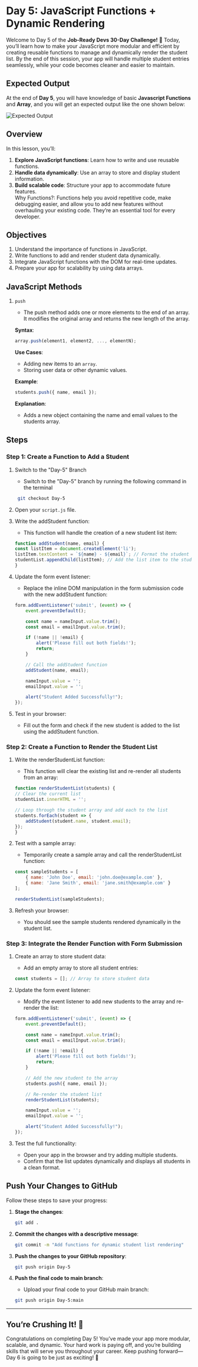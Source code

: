 # Day 5: JavaScript Functions + Dynamic Rendering

Welcome to Day 5 of the **Job-Ready Devs 30-Day Challenge!** 🎉 Today, you’ll learn how to make your JavaScript more modular and efficient by creating reusable functions to manage and dynamically render the student list. By the end of this session, your app will handle multiple student entries seamlessly, while your code becomes cleaner and easier to maintain.

## Expected Output 
At the end of **Day 5**, you will have knowledge of basic **Javascript Functions** and **Array**, and you will get an expected output like the one shown below:

![Expected Output](https://gfxvsstorage.blob.core.windows.net/gfxvscontainer/Day5.gif)

## Overview
In this lesson, you’ll:

1. **Explore JavaScript functions**: Learn how to write and use reusable functions.
2. **Handle data dynamically**: Use an array to store and display student information.
3. **Build scalable code**: Structure your app to accommodate future features.  
Why Functions?: Functions help you avoid repetitive code, make debugging easier, and allow you to add new features without overhauling your existing code. They’re an essential tool for every developer.

## Objectives
1. Understand the importance of functions in JavaScript.
2. Write functions to add and render student data dynamically.
3. Integrate JavaScript functions with the DOM for real-time updates.
4. Prepare your app for scalability by using data arrays.

## JavaScript Methods
1. `push`
    - The push method adds one or more elements to the end of an array. It modifies the original array and returns the new length of the array.

    **Syntax**:
    ```javascript
    array.push(element1, element2, ..., elementN);
    ```

    **Use Cases**:
    - Adding new items to an `array`.
    - Storing user data or other dynamic values.

    **Example**:
    ```javascript
    students.push({ name, email });
    ```

    **Explanation**:
    - Adds a new object containing the name and email values to the students array.  


## Steps
### Step 1: Create a Function to Add a Student
1. Switch to the "Day-5" Branch
    - Switch to the "Day-5" branch by running the following command in the terminal
    ```bash
     git checkout Day-5
    ```
2. Open your `script.js` file.
3. Write the addStudent function:
    - This function will handle the creation of a new student list item:
    ```javascript
    function addStudent(name, email) {
    const listItem = document.createElement('li');
    listItem.textContent = `${name} - ${email}`; // Format the student data
    studentList.appendChild(listItem); // Add the list item to the student list
    }
    ```

4. Update the form event listener:
    - Replace the inline DOM manipulation in the form submission code with the new addStudent function:
    ```javascript
    form.addEventListener('submit', (event) => {
        event.preventDefault();

        const name = nameInput.value.trim();
        const email = emailInput.value.trim();

        if (!name || !email) {
            alert('Please fill out both fields!');
            return;
        }

        // Call the addStudent function
        addStudent(name, email);

        nameInput.value = '';
        emailInput.value = '';

        alert("Student Added Successfully!");
    });
    ```

5. Test in your browser:
    - Fill out the form and check if the new student is added to the list using the addStudent function.

### Step 2: Create a Function to Render the Student List
1. Write the renderStudentList function:
    - This function will clear the existing list and re-render all students from an array:
    ```javascript
    function renderStudentList(students) {
    // Clear the current list
    studentList.innerHTML = '';

    // Loop through the student array and add each to the list
    students.forEach(student => {
        addStudent(student.name, student.email);
    });
    }
    ```

2. Test with a sample array:
    - Temporarily create a sample array and call the renderStudentList function:
    ```javascript
    const sampleStudents = [
        { name: 'John Doe', email: 'john.doe@example.com' },
        { name: 'Jane Smith', email: 'jane.smith@example.com' }
    ];

    renderStudentList(sampleStudents);
    ```

3. Refresh your browser:
    - You should see the sample students rendered dynamically in the student list.

### Step 3: Integrate the Render Function with Form Submission
1. Create an array to store student data:
    - Add an empty array to store all student entries:
    ```javascript
    const students = []; // Array to store student data
    ```

2. Update the form event listener:
    - Modify the event listener to add new students to the array and re-render the list:
    ```javascript
    form.addEventListener('submit', (event) => {
        event.preventDefault();

        const name = nameInput.value.trim();
        const email = emailInput.value.trim();

        if (!name || !email) {
            alert('Please fill out both fields!');
            return;
        }

        // Add the new student to the array
        students.push({ name, email });

        // Re-render the student list
        renderStudentList(students);

        nameInput.value = '';
        emailInput.value = '';

        alert("Student Added Successfully!");
    });
    ```

3. Test the full functionality:
    - Open your app in the browser and try adding multiple students.
    - Confirm that the list updates dynamically and displays all students in a clean format.

## Push Your Changes to GitHub
Follow these steps to save your progress:

1. **Stage the changes**:
     ```bash
     git add .
     ```

2. **Commit the changes with a descriptive message**:
     ```bash
     git commit -m "Add functions for dynamic student list rendering"
     ```

3. **Push the changes to your GitHub repository**:
     ```bash
     git push origin Day-5
     ```

4. **Push the final code to main branch**:
    - Upload your final code to your GitHub main branch:
    ```bash
    git push origin Day-5:main
    ```

---

## You’re Crushing It! 🎉
Congratulations on completing Day 5! You’ve made your app more modular, scalable, and dynamic. Your hard work is paying off, and you’re building skills that will serve you throughout your career. Keep pushing forward—Day 6 is going to be just as exciting! 🚀